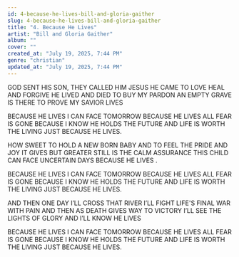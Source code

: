 ```yaml
---
id: 4-because-he-lives-bill-and-gloria-gaither
slug: 4-because-he-lives-bill-and-gloria-gaither
title: "4. Because He Lives"
artist: "Bill and Gloria Gaither"
album: ""
cover: ""
created_at: "July 19, 2025, 7:44 PM"
genre: "christian"
updated_at: "July 19, 2025, 7:44 PM"
---
```


GOD SENT HIS SON, THEY CALLED HIM JESUS HE CAME TO LOVE HEAL AND FORGIVE HE LIVED AND DIED TO BUY MY PARDON AN EMPTY GRAVE IS THERE TO PROVE MY SAVIOR LIVES

BECAUSE HE LIVES I CAN FACE TOMORROW BECAUSE HE LIVES  ALL FEAR IS GONE BECAUSE I KNOW HE HOLDS THE FUTURE AND LIFE IS WORTH THE LIVING JUST BECAUSE HE LIVES.

HOW SWEET TO HOLD A NEW BORN BABY AND TO FEEL THE PRIDE AND JOY IT GIVES BUT GREATER STILL IS THE CALM ASSURANCE THIS CHILD CAN FACE UNCERTAIN DAYS BECAUSE HE LIVES .

BECAUSE HE LIVES I CAN FACE TOMORROW BECAUSE HE LIVES  ALL FEAR IS GONE BECAUSE I KNOW HE HOLDS THE FUTURE AND LIFE IS WORTH THE LIVING JUST BECAUSE HE LIVES.

AND THEN ONE DAY I’LL CROSS THAT RIVER I’LL FIGHT LIFE'S FINAL WAR WITH PAIN AND THEN AS DEATH GIVES WAY TO VICTORY I’LL SEE THE LIGHTS OF GLORY AND I’LL KNOW HE LIVES

BECAUSE HE LIVES I CAN FACE TOMORROW BECAUSE HE LIVES  ALL FEAR IS GONE BECAUSE I KNOW HE HOLDS THE FUTURE AND LIFE IS WORTH THE LIVING JUST BECAUSE HE LIVES.